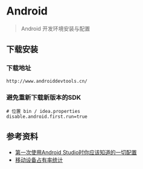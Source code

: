 
# Android

> Android 开发环境安装与配置

## 下载安装

### 下载地址

	http://www.androiddevtools.cn/

### 避免重新下载新版本的SDK
	
	# 位置 bin / idea.properties
	disable.android.first.run=true

## 参考资料

- [第一次使用Android Studio时你应该知道的一切配置](https://www.cnblogs.com/smyhvae/p/4390905.html)
- [移动设备占有率统计](https://mtj.baidu.com/data/mobile/device/)